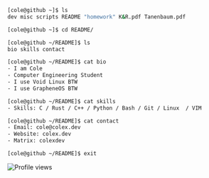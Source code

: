 ```bash
[cole@github ~]$ ls
dev misc scripts README "homework" K&R.pdf Tanenbaum.pdf

[cole@github ~]$ cd README/

[cole@github ~/README]$ ls
bio skills contact

[cole@github ~/README]$ cat bio
- I am Cole
- Computer Engineering Student
- I use Void Linux BTW
- I use GrapheneOS BTW

[cole@github ~/README]$ cat skills
- Skills: C / Rust / C++ / Python / Bash / Git / Linux  / VIM

[cole@github ~/README]$ cat contact
- Email: cole@colex.dev
- Website: colex.dev
- Matrix: colexdev

[cole@github ~/README]$ exit
```

![Profile views](https://komarev.com/ghpvc/?username=colexdev&label=Profile%20views&color=0e75b6&style=flat) 

